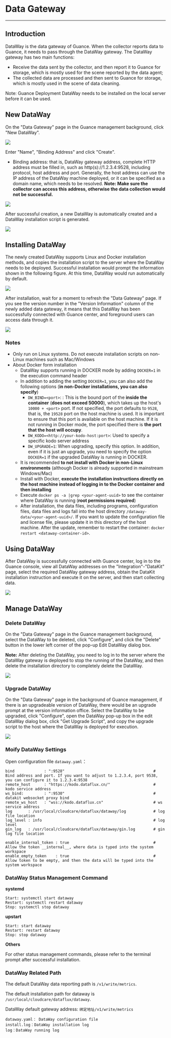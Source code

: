 # Data Gateway
---

## Introduction 

DataWay is the data gateway of Guance. When the collector reports data to Guance, it needs to pass through the DataWay gateway. The DataWay gateway has two main functions: 

- Receive the data sent by the collector, and then report it to Guance for storage, which is mostly used for the scene reported by the data agent;  
- The collected data are processed and then sent to Guance for storage, which is mostly used in the scene of data cleaning.  

Note: Guance Deployment DataWay needs to be installed on the local server before it can be used. 
## New DataWay

On the "Data Gateway" page in the Guance management background, click "New DataWay". 

![](img/19.deployment_1.png)

Enter "Name", "Binding Address" and click "Create". 

- Binding address: that is, DataWay gateway address, complete HTTP address must be filled in, such as http(s)://1.2.3.4:9528, including protocol, host address and port. Generally, the host address can use the IP address of the DataWay machine deployed, or it can be specified as a domain name, which needs to be resolved. **Note: Make sure the collector can access this address, otherwise the data collection would not be successful.**

![](img/19.deployment_2.png)

After successful creation, a new DataWay is automatically created and a DataWay installation script is generated.

![](img/19.deployment_3.png)

## Installing DataWay

The newly created DataWay supports Linux and Docker installation methods, and copies the installation script to the server where the DataWay needs to be deployed. Successful installation would prompt the information shown in the following figure. At this time, DataWay would run automatically by default. 

![](img/19.deployment_4.png)

After installation, wait for a moment to refresh the "Data Gateway" page. If you see the version number in the "Version Information" column of the newly added data gateway, it means that this DataWay has been successfully connected with Guance center, and foreground users can access data through it. 

![](img/19.deployment_6.png)

### Notes

-  Only run on Linux systems. Do not execute installation scripts on non-Linux machines such as Mac/Windows
-  About Docker form installation
   -  DataWay supports running in DOCKER mode by adding `DOCKER=1` in the execution command header 
   -  In addition to adding the setting `DOCKER=1`, you can also add the following options (**in non-Docker installations, you can also specify**)
      - `DW_BIND=<port>`: : This is the bound port of the **inside the container** (**does not exceed 50000**), which takes up the host's `10000 + <port>` port. If not specified, the port defaults to `9528`, that is, the `19528` port on the host machine is used. It is important to ensure that this port is available on the host machine. If it is not running in Docker mode, the port specified there is **the port that the host will occupy**.
      - `DW_KODO=<http://your-kodo-host:port>`: Used to specify a specific kodo server address
      - `DW_UPGRADE=1`: When upgrading, specify this option. In addition, even if it is just an upgrade, you need to specify the option `DOCKER=1` if the upgraded DataWay is running in DOCKER.
   -  It is recommended **to not install with Docker in non-Linux environments** (although Docker is already supported in mainstream Windows/Mac) 
   -  Install with Docker, **execute the installation instructions directly on the host machine instead of logging in to the Docker container and then installing**
   -  Execute `docker ps -a |grep <your-agent-uuid>` to see the container where DataWay is running (**root permissions required**)
   -  After installation, the data files, including programs, configuration files, data files and logs fall into the host directory `/dataway-data/<your-agent-uuid>/`. If you want to update the configuration file and license file, please update it in this directory of the host machine. After the update, remember to restart the container: `docker restart <dataway-container-id>`. 

## Using DataWay 

After DataWay is successfully connected with Guance center, log in to the Guance console, view all DataWay addresses on the "Integration"-"DataKit" page, select the required DataWay gateway address, obtain the DataKit installation instruction and execute it on the server, and then start collecting data. 

![](img/19.deployment_6.png)

## Manage DataWay

### Delete DataWay

On the "Data Gateway" page in the Guance management background, select the DataWay to be deleted, click "Configure", and click the "Delete" button in the lower left corner of the pop-up Edit DataWay dialog box. 

**Note:** After deleting the DataWay, you need to log in to the server where the DataWay gateway is deployed to stop the running of the DataWay, and then delete the installation directory to completely delete the DataWay. 

![](img/19.deployment_7.png)

### Upgrade DataWay

On the "Data Gateway" page in the background of Guance management, if there is an upgradeable version of DataWay, there would be an upgrade prompt at the version information office. Select the DataWay to be upgraded, click "Configure", open the DataWay pop-up box in the edit DataWay dialog box, click "Get Upgrade Script", and copy the upgrade script to the host where the DataWay is deployed for execution. 

![](img/19.deployment_8.png)

### Moify DataWay Settings

Open configuration file `dataway.yaml`：

```
bind             : ":9528"                                       # Bind address and port. If you want to adjust to 1.2.3.4, port 9538, you can configure it to 1.2.3.4:9538
remote_host      : "https://kodo.dataflux.cn/"                   # kodo service address
ws_bind:         : ":9530"                                       # datakit websocket proxy bind 
remote_ws_host   : "wss://kodo.dataflux.cn"                      # ws service address
log       : /usr/local/cloudcare/dataflux/dataway/log            # log file location
log_level : info                                                 # log level
gin_log   : /usr/local/cloudcare/dataflux/dataway/gin.log        # gin log file location

enable_internal_token : true                                     # Allow the token __internal__, where data is typed into the system workspace
enable_empty_token    : true                                     # Allow token to be empty, and then the data will be typed into the system workspace
```

### DataWay Status Management Command

**systemd**

```
Start: systemctl start dataway
Restart: systemctl restart dataway
Stop: systemctl stop dataway
```

**upstart**

```
Start: start dataway
Restart: restart dataway
Stop: stop dataway
```

**Others**

For other status management commands, please refer to the terminal prompt after successful installation.

### DataWay Related Path

The default DataWay data reporting path is `/v1/write/metrics`.

The default installation path for dataway is  `/usr/local/cloudcare/dataflux/dataway`.

DataWay default gateway address: `绑定地址/v1/write/metrics`

```
dataway.yaml： DataWay configuration file
install.log：DataWay installation log
log：DataWay running log
```


